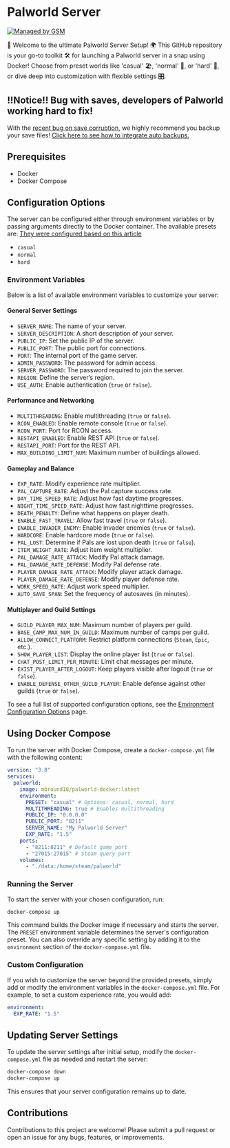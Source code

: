 # Palworld Server   

[![Managed by GSM](https://img.shields.io/badge/Managed%20By-GSM-blue)](https://github.com/mbround18/game-server-management)

🌟 Welcome to the ultimate Palworld Server Setup! 🌍 This GitHub repository is your go-to toolkit 🛠️ for launching a Palworld server in a snap using Docker! Choose from preset worlds like 'casual' 🏖️, 'normal' 🌆, or 'hard' 🌋, or dive deep into customization with flexible settings 🎛️.

## !!Notice!! Bug with saves, developers of Palworld working hard to fix!

With the [recent bug on save corruption](https://www.ign.com/articles/palworld-dev-working-to-fix-serious-bugs-including-lost-save-data),
we highly recommend you backup your save files! [Click here to see how to integrate auto backups.](./docs/compose-with-backups.md)

## Prerequisites

- Docker
- Docker Compose

## Configuration Options

The server can be configured either through environment variables or by passing arguments directly to the Docker container. The available presets are:
[They were configured based on this article](https://www.gtxgaming.co.uk/best-world-settings-for-palworld/)

- `casual`
- `normal`
- `hard`

### Environment Variables

Below is a list of available environment variables to customize your server:

#### General Server Settings
- `SERVER_NAME`: The name of your server.
- `SERVER_DESCRIPTION`: A short description of your server.
- `PUBLIC_IP`: Set the public IP of the server.
- `PUBLIC_PORT`: The public port for connections.
- `PORT`: The internal port of the game server.
- `ADMIN_PASSWORD`: The password for admin access.
- `SERVER_PASSWORD`: The password required to join the server.
- `REGION`: Define the server’s region.
- `USE_AUTH`: Enable authentication (`true` or `false`).

#### Performance and Networking
- `MULTITHREADING`: Enable multithreading (`true` or `false`).
- `RCON_ENABLED`: Enable remote console (`true` or `false`).
- `RCON_PORT`: Port for RCON access.
- `RESTAPI_ENABLED`: Enable REST API (`true` or `false`).
- `RESTAPI_PORT`: Port for the REST API.
- `MAX_BUILDING_LIMIT_NUM`: Maximum number of buildings allowed.

#### Gameplay and Balance
- `EXP_RATE`: Modify experience rate multiplier.
- `PAL_CAPTURE_RATE`: Adjust the Pal capture success rate.
- `DAY_TIME_SPEED_RATE`: Adjust how fast daytime progresses.
- `NIGHT_TIME_SPEED_RATE`: Adjust how fast nighttime progresses.
- `DEATH_PENALTY`: Define what happens on player death.
- `ENABLE_FAST_TRAVEL`: Allow fast travel (`true` or `false`).
- `ENABLE_INVADER_ENEMY`: Enable invader enemies (`true` or `false`).
- `HARDCORE`: Enable hardcore mode (`true` or `false`).
- `PAL_LOST`: Determine if Pals are lost upon death (`true` or `false`).
- `ITEM_WEIGHT_RATE`: Adjust item weight multiplier.
- `PAL_DAMAGE_RATE_ATTACK`: Modify Pal attack damage.
- `PAL_DAMAGE_RATE_DEFENSE`: Modify Pal defense rate.
- `PLAYER_DAMAGE_RATE_ATTACK`: Modify player attack damage.
- `PLAYER_DAMAGE_RATE_DEFENSE`: Modify player defense rate.
- `WORK_SPEED_RATE`: Adjust work speed multiplier.
- `AUTO_SAVE_SPAN`: Set the frequency of autosaves (in minutes).

#### Multiplayer and Guild Settings
- `GUILD_PLAYER_MAX_NUM`: Maximum number of players per guild.
- `BASE_CAMP_MAX_NUM_IN_GUILD`: Maximum number of camps per guild.
- `ALLOW_CONNECT_PLATFORM`: Restrict platform connections (`Steam`, `Epic`, etc.).
- `SHOW_PLAYER_LIST`: Display the online player list (`true` or `false`).
- `CHAT_POST_LIMIT_PER_MINUTE`: Limit chat messages per minute.
- `EXIST_PLAYER_AFTER_LOGOUT`: Keep players visible after logout (`true` or `false`).
- `ENABLE_DEFENSE_OTHER_GUILD_PLAYER`: Enable defense against other guilds (`true` or `false`).

To see a full list of supported configuration options, see the [Environment Configuration Options](./docs/environment_variables.md) page.

## Using Docker Compose

To run the server with Docker Compose, create a `docker-compose.yml` file with the following content:

```yaml
version: "3.8"
services:
  palworld:
    image: mbround18/palworld-docker:latest
    environment:
      PRESET: "casual" # Options: casual, normal, hard
      MULTITHREADING: true # Enables multithreading
      PUBLIC_IP: "0.0.0.0"
      PUBLIC_PORT: "8211"
      SERVER_NAME: "My Palworld Server"
      EXP_RATE: "1.5"
    ports:
      - "8211:8211" # Default game port
      - "27015:27015" # Steam query port
    volumes:
      - "./data:/home/steam/palworld"
```

### Running the Server

To start the server with your chosen configuration, run:

```bash
docker-compose up
```

This command builds the Docker image if necessary and starts the server. The `PRESET` environment variable determines the server's configuration preset. You can also override any specific setting by adding it to the `environment` section of the `docker-compose.yml` file.

### Custom Configuration

If you wish to customize the server beyond the provided presets, simply add or modify the environment variables in the `docker-compose.yml` file. For example, to set a custom experience rate, you would add:

```yaml
environment:
  EXP_RATE: "1.5"
```

## Updating Server Settings

To update the server settings after initial setup, modify the `docker-compose.yml` file as needed and restart the server:

```bash
docker-compose down
docker-compose up
```

This ensures that your server configuration remains up to date.

## Contributions

Contributions to this project are welcome! Please submit a pull request or open an issue for any bugs, features, or improvements.

